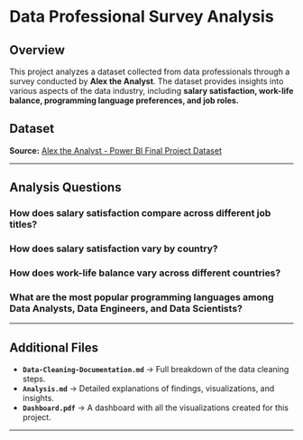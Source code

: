 # Data Professional Survey Analysis

## Overview
This project analyzes a dataset collected from data professionals through a survey conducted by **Alex the Analyst**. The dataset provides insights into various aspects of the data industry, including **salary satisfaction, work-life balance, programming language preferences, and job roles.** 

## Dataset
**Source:** [Alex the Analyst - Power BI Final Project Dataset](https://github.com/AlexTheAnalyst/Power-BI/blob/main/Power%20BI%20-%20Final%20Project.xlsx)

---

## Analysis Questions
### How does salary satisfaction compare across different job titles?
### How does salary satisfaction vary by country?
### How does work-life balance vary across different countries?
### What are the most popular programming languages among Data Analysts, Data Engineers, and Data Scientists?

---

## Additional Files
- **`Data-Cleaning-Documentation.md`** → Full breakdown of the data cleaning steps.
- **`Analysis.md`** → Detailed explanations of findings, visualizations, and insights.
- **`Dashboard.pdf`** → A dashboard with all the visualizations created for this project.

---
